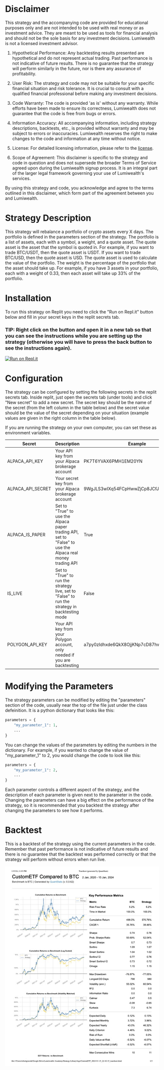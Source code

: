 # Disclaimer

This strategy and the accompanying code are provided for educational purposes only and are not intended to be used with real money or as investment advice. They are meant to be used as tools for financial analysis and should not be the sole basis for any investment decisions. Lumiwealth is not a licensed investment advisor.

1. Hypothetical Performance: Any backtesting results presented are hypothetical and do not represent actual trading. Past performance is not indicative of future results. There is no guarantee that the strategy will perform similarly in the future, nor is there any assurance of profitability.

2. User Risk: The strategy and code may not be suitable for your specific financial situation and risk tolerance. It is crucial to consult with a qualified financial professional before making any investment decisions.

3. Code Warranty: The code is provided 'as is' without any warranty. While efforts have been made to ensure its correctness, Lumiwealth does not guarantee that the code is free from bugs or errors.

4. Information Accuracy: All accompanying information, including strategy descriptions, backtests, etc., is provided without warranty and may be subject to errors or inaccuracies. Lumiwealth reserves the right to make changes to the code and information at any time without notice.

5. License: For detailed licensing information, please refer to the [license](LICENSE).

6. Scope of Agreement: This disclaimer is specific to the strategy and code in question and does not supersede the broader Terms of Service agreed upon during the Lumiwealth signup process. It is an integral part of the larger legal framework governing your use of Lumiwealth's services.

By using this strategy and code, you acknowledge and agree to the terms outlined in this disclaimer, which form part of the agreement between you and Lumiwealth.

# Strategy Description

This strategy will rebalance a portfolio of crypto assets every X days. The portfolio is defined in the parameters
section of the strategy. The portfolio is a list of assets, each with a symbol, a weight, and a quote asset. The
quote asset is the asset that the symbol is quoted in. For example, if you want to trade BTC/USDT, then the quote
asset is USDT. If you want to trade BTC/USD, then the quote asset is USD. The quote asset is used to calculate
the value of the portfolio. The weight is the percentage of the portfolio that the asset should take up. For example,
if you have 3 assets in your portfolio, each with a weight of 0.33, then each asset will take up 33% of the portfolio.


# Installation

To run this strategy on Replit you need to click the "Run on Repl.it" button below and fill in your secret keys in the replit secrets tab. 
 
### TIP: Right click on the button and open it in a new tab so that you can see the instructions while you are setting up the strategy (otherwise you will have to press the back button to see the instructions again).

[![Run on Repl.it](https://github.com/Lumiwealth-Strategies/crypto_custom_etf)](https://github.com/Lumiwealth-Strategies/crypto_custom_etf)

# Configuration

The strategy can be configured by setting the following secrets in the replit secrets tab. Inside replit, just open the secrets tab (under tools) and click "New secret" to add a new secret. The secret key should be the name of the secret (from the left column in the table below) and the secret value should be the value of the secret depending on your situation (example values are given in the right column in the table below).

If you are running the strategy on your own computer, you can set these as environment variables.

| Secret            | Description                                                                                   | Example                                 |
|-------------------|-----------------------------------------------------------------------------------------------|-----------------------------------------|
| ALPACA_API_KEY    | Your API key from your Alpaca brokerage account                                               | PK7T6YVAX6PMH1EM20YN                    |
| ALPACA_API_SECRET | Your secret key from your Alpaca brokerage account                                            | 9WgJLS3wIXq54FCpHwwZjCp8JCfJfKuwSrYskKMA |
| ALPACA_IS_PAPER   | Set to "True" to use the Alpaca paper trading API, set to "False" to use the Alpaca real money trading API | True                                  |
| IS_LIVE           | Set to "True" to run the strategy live, set to "False" to run the strategy in backtesting mode | False                                  |
| POLYGON_API_KEY   | Your API key from your Polygon account, only needed if you are backtesting                    | a7py0zIdhxde6QkX8OjjKNp7cD87hwKU        |

# Modifying the Parameters

The strategy parameters can be modified by editing the "parameters" section of the code, usually near the top of the file just under the class defeinition. It is a python dictionary that looks like this:

```python
parameters = {
    "my_parameter_1": 1,
    ...
}
```

You can change the values of the parameters by editing the numbers in the dictionary. For example, if you wanted to change the value of "my_parameter_1" to 2, you would change the code to look like this:

```python
parameters = {
    "my_parameter_1": 2,
    ...
}
```

Each parameter controls a different aspect of the strategy, and the description of each parameter is given next to the parameter in the code. Changing the parameters can have a big effect on the performance of the strategy, so it is recommended that you backtest the strategy after changing the parameters to see how it performs.

# Backtest

This is a backtest of the strategy using the current parameters in the code. Remember that past performance is not indicative of future results and there is no guarantee that the backtest was performed correctly or that the strategy will perform without errors when run live.

![Tearsheet generated by QuantStats](Tearsheet%20(generated%20by%20QuantStats).jpg)

